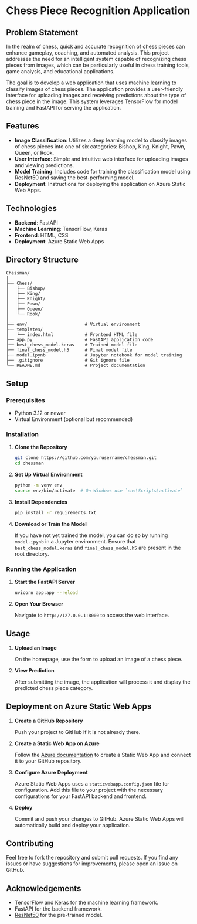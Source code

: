# Chess Piece Recognition Application

## Problem Statement

In the realm of chess, quick and accurate recognition of chess pieces can enhance gameplay, coaching, and automated analysis. This project addresses the need for an intelligent system capable of recognizing chess pieces from images, which can be particularly useful in chess training tools, game analysis, and educational applications.

The goal is to develop a web application that uses machine learning to classify images of chess pieces. The application provides a user-friendly interface for uploading images and receiving predictions about the type of chess piece in the image. This system leverages TensorFlow for model training and FastAPI for serving the application.

## Features

- **Image Classification**: Utilizes a deep learning model to classify images of chess pieces into one of six categories: Bishop, King, Knight, Pawn, Queen, or Rook.
- **User Interface**: Simple and intuitive web interface for uploading images and viewing predictions.
- **Model Training**: Includes code for training the classification model using ResNet50 and saving the best-performing model.
- **Deployment**: Instructions for deploying the application on Azure Static Web Apps.

## Technologies

- **Backend**: FastAPI
- **Machine Learning**: TensorFlow, Keras
- **Frontend**: HTML, CSS
- **Deployment**: Azure Static Web Apps

## Directory Structure

```
Chessman/
│
├── Chess/
│   ├── Bishop/
│   ├── King/
│   ├── Knight/
│   ├── Pawn/
│   ├── Queen/
│   └── Rook/
│
├── env/                      # Virtual environment
├── templates/
│   └── index.html            # Frontend HTML file
├── app.py                    # FastAPI application code
├── best_chess_model.keras    # Trained model file
├── final_chess_model.h5      # Final model file
├── model.ipynb               # Jupyter notebook for model training
├── .gitignore                # Git ignore file
└── README.md                 # Project documentation
```

## Setup

### Prerequisites

- Python 3.12 or newer
- Virtual Environment (optional but recommended)

### Installation

1. **Clone the Repository**

   ```bash
   git clone https://github.com/yourusername/chessman.git
   cd chessman
   ```

2. **Set Up Virtual Environment**

   ```bash
   python -m venv env
   source env/bin/activate  # On Windows use `env\Scripts\activate`
   ```

3. **Install Dependencies**

   ```bash
   pip install -r requirements.txt
   ```

4. **Download or Train the Model**

   If you have not yet trained the model, you can do so by running `model.ipynb` in a Jupyter environment. Ensure that `best_chess_model.keras` and `final_chess_model.h5` are present in the root directory.

### Running the Application

1. **Start the FastAPI Server**

   ```bash
   uvicorn app:app --reload
   ```

2. **Open Your Browser**

   Navigate to `http://127.0.0.1:8000` to access the web interface.

## Usage

1. **Upload an Image**

   On the homepage, use the form to upload an image of a chess piece.

2. **View Prediction**

   After submitting the image, the application will process it and display the predicted chess piece category.

## Deployment on Azure Static Web Apps

1. **Create a GitHub Repository**

   Push your project to GitHub if it is not already there.

2. **Create a Static Web App on Azure**

   Follow the [Azure documentation](https://learn.microsoft.com/en-us/azure/static-web-apps/getting-started?tabs=visual-studio-code) to create a Static Web App and connect it to your GitHub repository.

3. **Configure Azure Deployment**

   Azure Static Web Apps uses a `staticwebapp.config.json` file for configuration. Add this file to your project with the necessary configurations for your FastAPI backend and frontend.

4. **Deploy**

   Commit and push your changes to GitHub. Azure Static Web Apps will automatically build and deploy your application.

## Contributing

Feel free to fork the repository and submit pull requests. If you find any issues or have suggestions for improvements, please open an issue on GitHub.

## Acknowledgements

- TensorFlow and Keras for the machine learning framework.
- FastAPI for the backend framework.
- [ResNet50](https://www.tensorflow.org/api_docs/python/tf/keras/applications/ResNet50) for the pre-trained model.
